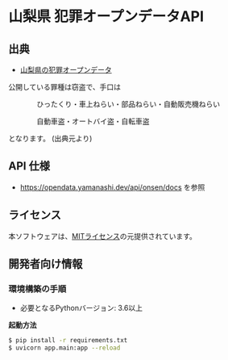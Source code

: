 # 山梨県 犯罪オープンデータAPI

## 出典
- [山梨県の犯罪オープンデータ](https://www.pref.yamanashi.jp/police/p_anzen/hanzai_opendate.html)

公開している罪種は窃盗で、手口は

　　　　ひったくり・車上ねらい・部品ねらい・自動販売機ねらい

　　　　自動車盗・オートバイ盗・自転車盗
   
となります。
(出典元より)

## API 仕様
- https://opendata.yamanashi.dev/api/onsen/docs を参照

## ライセンス
本ソフトウェアは、[MITライセンス](./LICENSE.txt)の元提供されています。

## 開発者向け情報

### 環境構築の手順

- 必要となるPythonバージョン: 3.6以上

**起動方法**
``` bash
$ pip install -r requirements.txt
$ uvicorn app.main:app --reload
```
